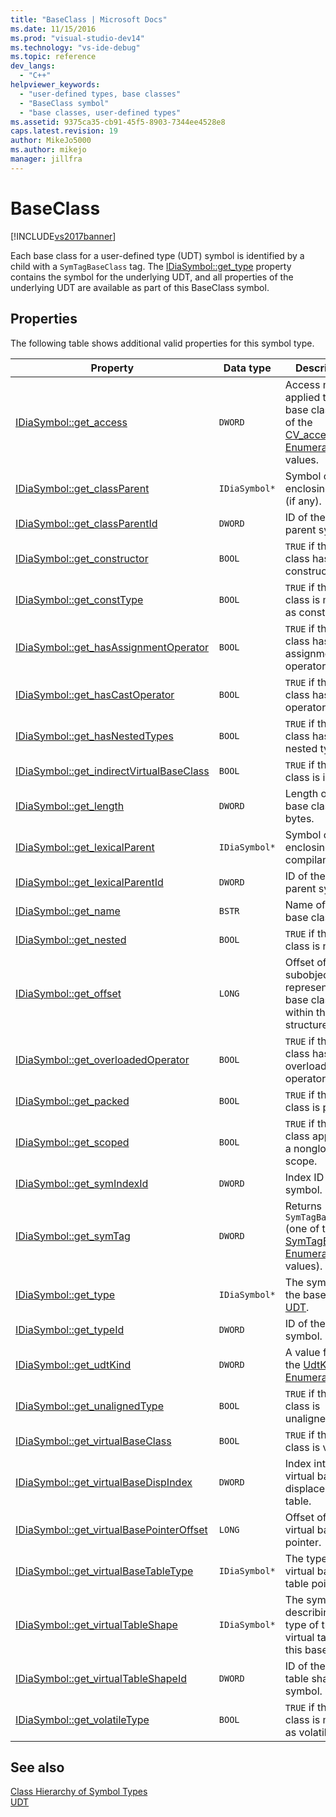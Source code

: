 ```yaml
---
title: "BaseClass | Microsoft Docs"
ms.date: 11/15/2016
ms.prod: "visual-studio-dev14"
ms.technology: "vs-ide-debug"
ms.topic: reference
dev_langs: 
  - "C++"
helpviewer_keywords: 
  - "user-defined types, base classes"
  - "BaseClass symbol"
  - "base classes, user-defined types"
ms.assetid: 9375ca35-cb91-45f5-8903-7344ee4528e8
caps.latest.revision: 19
author: MikeJo5000
ms.author: mikejo
manager: jillfra
---
```

# BaseClass
[!INCLUDE[vs2017banner](../../includes/vs2017banner.md)]

Each base class for a user-defined type (UDT) symbol is identified by a child with a `SymTagBaseClass` tag. The [IDiaSymbol::get_type](../../debugger/debug-interface-access/idiasymbol-get-type.md) property contains the symbol for the underlying UDT, and all properties of the underlying UDT are available as part of this BaseClass symbol.  
  
## Properties  
 The following table shows additional valid properties for this symbol type.  
  
|Property|Data type|Description|  
|--------------|---------------|-----------------|  
|[IDiaSymbol::get_access](../../debugger/debug-interface-access/idiasymbol-get-access.md)|`DWORD`|Access modifier applied to this base class. One of the [CV_access_e Enumeration](../../debugger/debug-interface-access/cv-access-e.md) values.|  
|[IDiaSymbol::get_classParent](../../debugger/debug-interface-access/idiasymbol-get-classparent.md)|`IDiaSymbol*`|Symbol of the enclosing class (if any).|  
|[IDiaSymbol::get_classParentId](../../debugger/debug-interface-access/idiasymbol-get-classparentid.md)|`DWORD`|ID of the class parent symbol.|  
|[IDiaSymbol::get_constructor](../../debugger/debug-interface-access/idiasymbol-get-constructor.md)|`BOOL`|`TRUE` if the base class has a constructor.|  
|[IDiaSymbol::get_constType](../../debugger/debug-interface-access/idiasymbol-get-consttype.md)|`BOOL`|`TRUE` if the base class is marked as const.|  
|[IDiaSymbol::get_hasAssignmentOperator](../../debugger/debug-interface-access/idiasymbol-get-hasassignmentoperator.md)|`BOOL`|`TRUE` if the base class has an assignment operator.|  
|[IDiaSymbol::get_hasCastOperator](../../debugger/debug-interface-access/idiasymbol-get-hascastoperator.md)|`BOOL`|`TRUE` if the base class has a cast operator.|  
|[IDiaSymbol::get_hasNestedTypes](../../debugger/debug-interface-access/idiasymbol-get-hasnestedtypes.md)|`BOOL`|`TRUE` if the base class has nested types.|  
|[IDiaSymbol::get_indirectVirtualBaseClass](../../debugger/debug-interface-access/idiasymbol-get-indirectvirtualbaseclass.md)|`BOOL`|`TRUE` if the base class is indirect.|  
|[IDiaSymbol::get_length](../../debugger/debug-interface-access/idiasymbol-get-length.md)|`DWORD`|Length of this base class in bytes.|  
|[IDiaSymbol::get_lexicalParent](../../debugger/debug-interface-access/idiasymbol-get-lexicalparent.md)|`IDiaSymbol*`|Symbol of the enclosing compiland.|  
|[IDiaSymbol::get_lexicalParentId](../../debugger/debug-interface-access/idiasymbol-get-lexicalparentid.md)|`DWORD`|ID of the lexical parent symbol.|  
|[IDiaSymbol::get_name](../../debugger/debug-interface-access/idiasymbol-get-name.md)|`BSTR`|Name of the base class.|  
|[IDiaSymbol::get_nested](../../debugger/debug-interface-access/idiasymbol-get-nested.md)|`BOOL`|`TRUE` if the base class is nested.|  
|[IDiaSymbol::get_offset](../../debugger/debug-interface-access/idiasymbol-get-offset.md)|`LONG`|Offset of subobject that represents the base class within the structure.|  
|[IDiaSymbol::get_overloadedOperator](../../debugger/debug-interface-access/idiasymbol-get-overloadedoperator.md)|`BOOL`|`TRUE` if the base class has any overloaded operators.|  
|[IDiaSymbol::get_packed](../../debugger/debug-interface-access/idiasymbol-get-packed.md)|`BOOL`|`TRUE` if the base class is packed.|  
|[IDiaSymbol::get_scoped](../../debugger/debug-interface-access/idiasymbol-get-scoped.md)|`BOOL`|`TRUE` if the base class appears in a nonglobal scope.|  
|[IDiaSymbol::get_symIndexId](../../debugger/debug-interface-access/idiasymbol-get-symindexid.md)|`DWORD`|Index ID of symbol.|  
|[IDiaSymbol::get_symTag](../../debugger/debug-interface-access/idiasymbol-get-symtag.md)|`DWORD`|Returns `SymTagBaseClass` (one of the [SymTagEnum Enumeration](../../debugger/debug-interface-access/symtagenum.md) values).|  
|[IDiaSymbol::get_type](../../debugger/debug-interface-access/idiasymbol-get-type.md)|`IDiaSymbol*`|The symbol for the base class [UDT](../../debugger/debug-interface-access/udt.md).|  
|[IDiaSymbol::get_typeId](../../debugger/debug-interface-access/idiasymbol-get-typeid.md)|`DWORD`|ID of the type symbol.|  
|[IDiaSymbol::get_udtKind](../../debugger/debug-interface-access/idiasymbol-get-udtkind.md)|`DWORD`|A value from the [UdtKind Enumeration](../../debugger/debug-interface-access/udtkind.md).|  
|[IDiaSymbol::get_unalignedType](../../debugger/debug-interface-access/idiasymbol-get-unalignedtype.md)|`BOOL`|`TRUE` if the base class is unaligned.|  
|[IDiaSymbol::get_virtualBaseClass](../../debugger/debug-interface-access/idiasymbol-get-virtualbaseclass.md)|`BOOL`|`TRUE` if the base class is virtual.|  
|[IDiaSymbol::get_virtualBaseDispIndex](../../debugger/debug-interface-access/idiasymbol-get-virtualbasedispindex.md)|`DWORD`|Index into the virtual base displacement table.|  
|[IDiaSymbol::get_virtualBasePointerOffset](../../debugger/debug-interface-access/idiasymbol-get-virtualbasepointeroffset.md)|`LONG`|Offset of the virtual base pointer.|  
|[IDiaSymbol::get_virtualBaseTableType](../../debugger/debug-interface-access/idiasymbol-get-virtualbasetabletype.md)|`IDiaSymbol*`|The type of the virtual base table pointer.|  
|[IDiaSymbol::get_virtualTableShape](../../debugger/debug-interface-access/idiasymbol-get-virtualtableshape.md)|`IDiaSymbol*`|The symbol describing the type of the virtual table for this base class.|  
|[IDiaSymbol::get_virtualTableShapeId](../../debugger/debug-interface-access/idiasymbol-get-virtualtableshapeid.md)|`DWORD`|ID of the virtual table shape symbol.|  
|[IDiaSymbol::get_volatileType](../../debugger/debug-interface-access/idiasymbol-get-volatiletype.md)|`BOOL`|`TRUE` if the base class is marked as volatile.|  
  
## See also  
 [Class Hierarchy of Symbol Types](../../debugger/debug-interface-access/class-hierarchy-of-symbol-types.md)   
 [UDT](../../debugger/debug-interface-access/udt.md)
